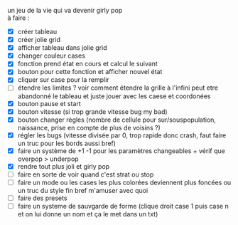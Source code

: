 un jeu de la vie qui va devenir girly pop  
à faire :  
- [x] créer tableau  
- [x] créer jolie grid  
- [x] afficher tableau dans jolie grid  
- [x] changer couleur cases  
- [x] fonction prend état en cours et calcul le suivant  
- [x] bouton pour cette fonction et afficher nouvel état  
- [x] cliquer sur case pour la remplir  
- [ ] étendre les limites ? voir comment étendre la grille à l'infini peut etre abandonné le tableau et juste jouer avec les caese et coordonées  
- [x] bouton pause et start  
- [x] bouton vitesse (si trop grande vitesse bug my bad)  
- [x] bouton changer règles (nombre de cellule pour sur/souspopulation, naissance, prise en compte de plus de voisins ?)
- [x] régler les bugs (vitesse divisée par 0, trop rapide donc crash, faut faire un truc pour les bords aussi bref)
- [x] faire un système de +1 -1 pour les paramètres changeables + vérif que overpop > underpop
- [x] rendre tout plus joli et girly pop
- [ ] faire en sorte de voir quand c'est strat ou stop
- [ ] faire un mode ou les cases les plus colorées deviennent plus foncées ou un truc du style fin bref m'amuser avec quoi
- [ ] faire des presets
- [ ] faire un systeme de sauvgarde de forme (clique droit case 1 puis case n et on lui donne un nom et ça le met dans un txt)
